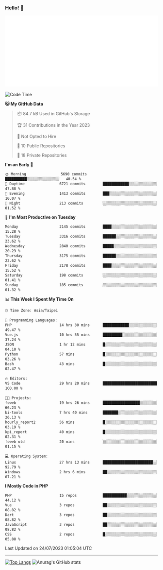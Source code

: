 ### Hello! 👋

![Metrics](/metrics.classic.svg)

<!--START_SECTION:waka-->
![Code Time](http://img.shields.io/badge/Code%20Time-457%20hrs%2032%20mins-blue)

**🐱 My GitHub Data** 

> 📦 84.7 kB Used in GitHub's Storage 
 > 
> 🏆 31 Contributions in the Year 2023
 > 
> 🚫 Not Opted to Hire
 > 
> 📜 10 Public Repositories 
 > 
> 🔑 18 Private Repositories 
 > 
**I'm an Early 🐤** 

```text
🌞 Morning                5690 commits        ██████████░░░░░░░░░░░░░░░   40.54 % 
🌆 Daytime                6721 commits        ████████████░░░░░░░░░░░░░   47.88 % 
🌃 Evening                1413 commits        ███░░░░░░░░░░░░░░░░░░░░░░   10.07 % 
🌙 Night                  213 commits         ░░░░░░░░░░░░░░░░░░░░░░░░░   01.52 % 
```
📅 **I'm Most Productive on Tuesday** 

```text
Monday                   2145 commits        ████░░░░░░░░░░░░░░░░░░░░░   15.28 % 
Tuesday                  3316 commits        ██████░░░░░░░░░░░░░░░░░░░   23.62 % 
Wednesday                2840 commits        █████░░░░░░░░░░░░░░░░░░░░   20.23 % 
Thursday                 3175 commits        ██████░░░░░░░░░░░░░░░░░░░   22.62 % 
Friday                   2178 commits        ████░░░░░░░░░░░░░░░░░░░░░   15.52 % 
Saturday                 198 commits         ░░░░░░░░░░░░░░░░░░░░░░░░░   01.41 % 
Sunday                   185 commits         ░░░░░░░░░░░░░░░░░░░░░░░░░   01.32 % 
```


📊 **This Week I Spent My Time On** 

```text
🕑︎ Time Zone: Asia/Taipei

💬 Programming Languages: 
PHP                      14 hrs 30 mins      ████████████░░░░░░░░░░░░░   49.47 % 
Vue.js                   10 hrs 55 mins      █████████░░░░░░░░░░░░░░░░   37.24 % 
JSON                     1 hr 12 mins        █░░░░░░░░░░░░░░░░░░░░░░░░   04.10 % 
Python                   57 mins             █░░░░░░░░░░░░░░░░░░░░░░░░   03.26 % 
Bash                     43 mins             █░░░░░░░░░░░░░░░░░░░░░░░░   02.47 % 

🔥 Editors: 
VS Code                  29 hrs 20 mins      █████████████████████████   100.00 % 

🐱‍💻 Projects: 
fsweb                    19 hrs 26 mins      █████████████████░░░░░░░░   66.23 % 
bi-tools                 7 hrs 40 mins       ███████░░░░░░░░░░░░░░░░░░   26.13 % 
hourly_report2           56 mins             █░░░░░░░░░░░░░░░░░░░░░░░░   03.19 % 
kpi_report               40 mins             █░░░░░░░░░░░░░░░░░░░░░░░░   02.31 % 
fsweb old                20 mins             ░░░░░░░░░░░░░░░░░░░░░░░░░   01.15 % 

💻 Operating System: 
Linux                    27 hrs 13 mins      ███████████████████████░░   92.79 % 
Windows                  2 hrs 6 mins        ██░░░░░░░░░░░░░░░░░░░░░░░   07.21 % 
```

**I Mostly Code in PHP** 

```text
PHP                      15 repos            ███████████░░░░░░░░░░░░░░   44.12 % 
Vue                      3 repos             ██░░░░░░░░░░░░░░░░░░░░░░░   08.82 % 
Dart                     3 repos             ██░░░░░░░░░░░░░░░░░░░░░░░   08.82 % 
JavaScript               3 repos             ██░░░░░░░░░░░░░░░░░░░░░░░   08.82 % 
CSS                      2 repos             █░░░░░░░░░░░░░░░░░░░░░░░░   05.88 % 
```




 Last Updated on 24/07/2023 01:05:04 UTC
<!--END_SECTION:waka-->

<hr>

<span style="display:inline-block">[![Top Langs](https://github-readme-stats.vercel.app/api/top-langs/?username=maureendadap&layout=compact&theme=transparent)](https://github.com/anuraghazra/github-readme-stats)</span>
<span style="display:inline-block">![Anurag's GitHub stats](https://github-readme-stats.vercel.app/api?username=maureendadap&show_icons=true&theme=transparent&count_private=true)</span>

<!--
**MaureenDadap/maureendadap** is a ✨ _special_ ✨ repository because its `README.md` (this file) appears on your GitHub profile.

Here are some ideas to get you started:

- 🔭 I’m currently working on ...
- 🌱 I’m currently learning ...
- 👯 I’m looking to collaborate on ...
- 🤔 I’m looking for help with ...
- 💬 Ask me about ...
- 📫 How to reach me: ...
- 😄 Pronouns: ...
- ⚡ Fun fact: ...
-->
